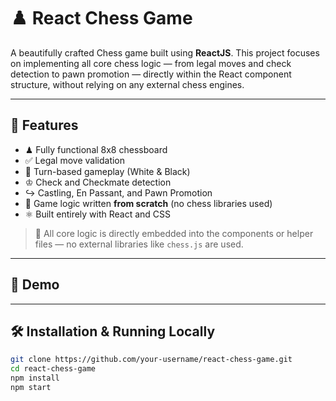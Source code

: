 # ♟️ React Chess Game

A beautifully crafted Chess game built using **ReactJS**. This project focuses on implementing all core chess logic — from legal moves and check detection to pawn promotion — directly within the React component structure, without relying on any external chess engines.

---

## 🚀 Features

- ♟ Fully functional 8x8 chessboard
- ✅ Legal move validation
- 🔄 Turn-based gameplay (White & Black)
- ♔ Check and Checkmate detection
- ↪️ Castling, En Passant, and Pawn Promotion
- 🧠 Game logic written **from scratch** (no chess libraries used)
- ⚛️ Built entirely with React and CSS


> 🔧 All core logic is directly embedded into the components or helper files — no external libraries like `chess.js` are used.

---

## 📸 Demo


---

## 🛠 Installation & Running Locally

```bash
git clone https://github.com/your-username/react-chess-game.git
cd react-chess-game
npm install
npm start
